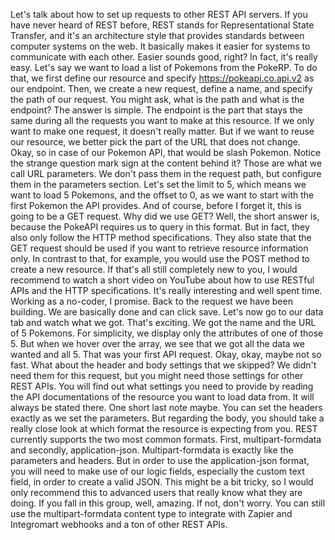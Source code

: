 Let's talk about how to set up requests to other REST API servers. If you have never heard of REST before, REST stands for Representational State Transfer, and it's an architecture style that provides standards between computer systems on the web. It basically makes it easier for systems to communicate with each other. Easier sounds good, right? In fact, it's really easy. Let's say we want to load a list of Pokemons from the PokeRP. To do that, we first define our resource and specify https://pokeapi.co.api.v2 as our endpoint. Then, we create a new request, define a name, and specify the path of our request. You might ask, what is the path and what is the endpoint? The answer is simple. The endpoint is the part that stays the same during all the requests you want to make at this resource. If we only want to make one request, it doesn't really matter. But if we want to reuse our resource, we better pick the part of the URL that does not change. Okay, so in case of our Pokemon API, that would be slash Pokemon. Notice the strange question mark sign at the content behind it? Those are what we call URL parameters. We don't pass them in the request path, but configure them in the parameters section. Let's set the limit to 5, which means we want to load 5 Pokemons, and the offset to 0, as we want to start with the first Pokemon the API provides. And of course, before I forget it, this is going to be a GET request. Why did we use GET? Well, the short answer is, because the PokeAPI requires us to query in this format. But in fact, they also only follow the HTTP method specifications. They also state that the GET request should be used if you want to retrieve resource information only. In contrast to that, for example, you would use the POST method to create a new resource. If that's all still completely new to you, I would recommend to watch a short video on YouTube about how to use RESTful APIs and the HTTP specifications. It's really interesting and well spent time. Working as a no-coder, I promise. Back to the request we have been building. We are basically done and can click save. Let's now go to our data tab and watch what we got. That's exciting. We got the name and the URL of 5 Pokemons. For simplicity, we display only the attributes of one of those 5. But when we hover over the array, we see that we got all the data we wanted and all 5. That was your first API request. Okay, okay, maybe not so fast. What about the header and body settings that we skipped? We didn't need them for this request, but you might need those settings for other REST APIs. You will find out what settings you need to provide by reading the API documentations of the resource you want to load data from. It will always be stated there. One short last note maybe. You can set the headers exactly as we set the parameters. But regarding the body, you should take a really close look at which format the resource is expecting from you. REST currently supports the two most common formats. First, multipart-formdata and secondly, application-json. Multipart-formdata is exactly like the parameters and headers. But in order to use the application-json format, you will need to make use of our logic fields, especially the custom text field, in order to create a valid JSON. This might be a bit tricky, so I would only recommend this to advanced users that really know what they are doing. If you fall in this group, well, amazing. If not, don't worry. You can still use the multipart-formdata content type to integrate with Zapier and Integromart webhooks and a ton of other REST APIs.